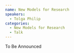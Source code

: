 ```yaml
---
name: New Models for Research
speakers:
  - Tolga Philip
categories:
  - New Models for Research
  - Talk
---
```


To Be Announced
